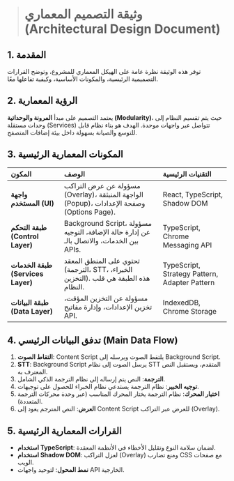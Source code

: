 > # وثيقة التصميم المعماري (Architectural Design Document)

## 1. المقدمة
توفر هذه الوثيقة نظرة عامة على الهيكل المعماري للمشروع، وتوضح القرارات التصميمية الرئيسية، والمكونات الأساسية، وكيفية تفاعلها معًا.

## 2. الرؤية المعمارية
يعتمد التصميم على مبدأ **المرونة والوحداتية (Modularity)**، حيث يتم تقسيم النظام إلى وحدات مستقلة (Services) تتواصل عبر واجهات موحدة. الهدف هو بناء نظام قابل للتوسع والصيانة بسهولة داخل بيئة إضافات المتصفح.

## 3. المكونات المعمارية الرئيسية

| المكون | الوصف | التقنيات الرئيسية |
| :--- | :--- | :--- |
| **واجهة المستخدم (UI)** | مسؤولة عن عرض التراكب (Overlay)، الواجهة المنبثقة (Popup)، وصفحة الإعدادات (Options Page). | React, TypeScript, Shadow DOM |
| **طبقة التحكم (Control Layer)** | Background Script، مسؤولة عن إدارة حالة الإضافة، التوجيه بين الخدمات، والاتصال بالـ APIs. | TypeScript, Chrome Messaging API |
| **طبقة الخدمات (Services Layer)** | تحتوي على المنطق المعقد (الترجمة، STT، الخبراء، التخزين). هذه الطبقة هي قلب النظام. | TypeScript, Strategy Pattern, Adapter Pattern |
| **طبقة البيانات (Data Layer)** | مسؤولة عن التخزين المؤقت، تخزين الإعدادات، وإدارة مفاتيح API. | IndexedDB, Chrome Storage |

## 4. تدفق البيانات الرئيسي (Main Data Flow)

1.  **التقاط الصوت**: Content Script يلتقط الصوت ويرسله إلى Background Script.
2.  **STT**: Background Script يرسل الصوت إلى نظام STT المتقدم، ويستقبل النص المعترف به.
3.  **الترجمة**: النص يتم إرساله إلى نظام الترجمة الذكي الشامل.
4.  **توجيه الخبير**: نظام الترجمة يستدعي نظام الخبراء للحصول على توجيهات.
5.  **اختيار المحرك**: نظام الترجمة يختار المحرك المناسب (عبر وحدة محركات الترجمة المتعددة).
6.  **العرض**: النص المترجم يعود إلى Content Script للعرض عبر التراكب (Overlay).

## 5. القرارات المعمارية الرئيسية
*   **استخدام TypeScript**: لضمان سلامة النوع وتقليل الأخطاء في الأنظمة المعقدة.
*   **استخدام Shadow DOM**: لعزل التراكب (Overlay) ومنع تضارب CSS مع صفحات الويب.
*   **نمط المحول**: لتوحيد واجهات API الخارجية.
